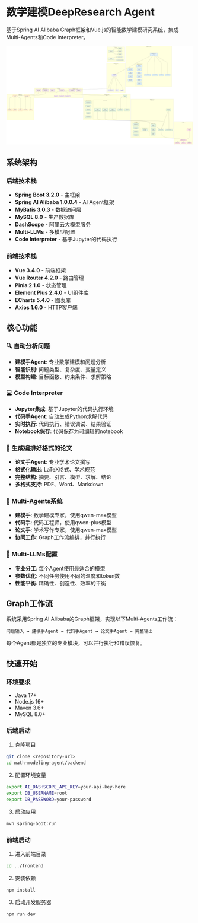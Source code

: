 # 数学建模DeepResearch Agent

基于Spring AI Alibaba Graph框架和Vue.js的智能数学建模研究系统，集成Multi-Agents和Code Interpreter。

![image](./image/系统架构图.png)
## 系统架构

### 后端技术栈
- **Spring Boot 3.2.0** - 主框架
- **Spring AI Alibaba 1.0.0.4** - AI Agent框架
- **MyBatis 3.0.3** - 数据访问层
- **MySQL 8.0** - 生产数据库
- **DashScope** - 阿里云大模型服务
- **Multi-LLMs** - 多模型配置
- **Code Interpreter** - 基于Jupyter的代码执行

### 前端技术栈
- **Vue 3.4.0** - 前端框架
- **Vue Router 4.2.0** - 路由管理
- **Pinia 2.1.0** - 状态管理
- **Element Plus 2.4.0** - UI组件库
- **ECharts 5.4.0** - 图表库
- **Axios 1.6.0** - HTTP客户端

## 核心功能

### 🔍 自动分析问题
- **建模手Agent**: 专业数学建模和问题分析
- **智能识别**: 问题类型、复杂度、变量定义
- **模型构建**: 目标函数、约束条件、求解策略

### 💻 Code Interpreter
- **Jupyter集成**: 基于Jupyter的代码执行环境
- **代码手Agent**: 自动生成Python求解代码
- **实时执行**: 代码执行、错误调试、结果验证
- **Notebook保存**: 代码保存为可编辑的notebook

### 📝 生成编排好格式的论文
- **论文手Agent**: 专业学术论文撰写
- **格式化输出**: LaTeX格式、学术规范
- **完整结构**: 摘要、引言、模型、求解、结论
- **多格式支持**: PDF、Word、Markdown

### 🤝 Multi-Agents系统
- **建模手**: 数学建模专家，使用qwen-max模型
- **代码手**: 代码工程师，使用qwen-plus模型  
- **论文手**: 学术写作专家，使用qwen-max模型
- **协同工作**: Graph工作流编排，并行执行

### 🔄 Multi-LLMs配置
- **专业分工**: 每个Agent使用最适合的模型
- **参数优化**: 不同任务使用不同的温度和token数
- **性能平衡**: 精确性、创造性、效率的平衡

## Graph工作流

系统采用Spring AI Alibaba的Graph框架，实现以下Multi-Agents工作流：

```
问题输入 → 建模手Agent → 代码手Agent → 论文手Agent → 完整输出
```

每个Agent都是独立的专业模块，可以并行执行和错误恢复。

## 快速开始

### 环境要求
- Java 17+
- Node.js 16+
- Maven 3.6+
- MySQL 8.0+

### 后端启动

1. 克隆项目
```bash
git clone <repository-url>
cd math-modeling-agent/backend
```

2. 配置环境变量
```bash
export AI_DASHSCOPE_API_KEY=your-api-key-here
export DB_USERNAME=root
export DB_PASSWORD=your-password
```

3. 启动应用
```bash
mvn spring-boot:run
```

### 前端启动

1. 进入前端目录
```bash
cd ../frontend
```

2. 安装依赖
```bash
npm install
```

3. 启动开发服务器
```bash
npm run dev
```
